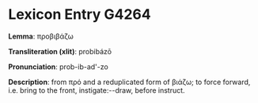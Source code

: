 # Lexicon Entry G4264

**Lemma**: προβιβάζω

**Transliteration (xlit)**: probibázō

**Pronunciation**: prob-ib-ad'-zo

**Description**:
from πρό and a reduplicated form of βιάζω; to force forward, i.e. bring to the front, instigate:--draw, before instruct.
